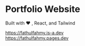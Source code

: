 # Portfolio Website

Built with ♥ , React, and Tailwind

https://fathulfahmy.is-a.dev  
https://fathulfahmy.pages.dev